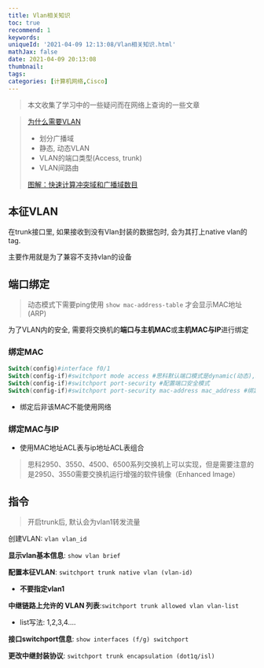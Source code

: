 ```yaml
---
title: Vlan相关知识
toc: true
recommend: 1
keywords: 
uniqueId: '2021-04-09 12:13:08/Vlan相关知识.html'
mathJax: false
date: 2021-04-09 20:13:08
thumbnail:
tags:
categories: [计算机网络,Cisco]
---
```

>  本文收集了学习中的一些疑问而在网络上查询的一些文章

<!-- more -->

> [为什么需要VLAN](https://zhuanlan.zhihu.com/p/35616289)
>
> - 划分广播域
> - 静态, 动态VLAN
> - VLAN的端口类型(Access, trunk)
> - VLAN间路由
>
> [图解：快速计算冲突域和广播域数目](https://feichashao.com/broadcast_domain_calculation/)

## 本征VLAN

在trunk接口里, 如果接收到没有Vlan封装的数据包时, 会为其打上native vlan的tag.

主要作用就是为了兼容不支持vlan的设备

## 端口绑定

> 动态模式下需要ping使用 `show mac-address-table` 才会显示MAC地址(ARP)

为了VLAN内的安全, 需要将交换机的**端口与主机MAC**或**主机MAC与IP**进行绑定

### 绑定MAC

```powershell
Switch(config)#interface f0/1
Switch(config-if)#switchport mode access #思科默认端口模式是dynamic(动态),端口绑定不能是动态
Switch(config-if)#switchport port-security #配置端口安全模式
Switch(config-if)#switchport port-security mac-address mac_address #绑定mac
```

- 绑定后非该MAC不能使用网络

### 绑定MAC与IP

- 使用MAC地址ACL表与ip地址ACL表组合

> 思科2950、3550、4500、6500系列交换机上可以实现，但是需要注意的是2950、3550需要交换机运行增强的软件镜像（Enhanced Image）

## 指令

> 开启trunk后, 默认会为vlan1转发流量

创建VLAN: `vlan vlan_id`

**显示vlan基本信息**: `show vlan brief`

**配置本征VLAN**: `switchport trunk native vlan (vlan-id)`

- **不要指定vlan1**

**中继链路上允许的 VLAN 列表**:`switchport trunk allowed vlan vlan-list`

- list写法: 1,2,3,4....

**接口switchport信息**: `show interfaces (f/g) switchport`

**更改中继封装协议**: `switchport trunk encapsulation (dot1q/isl)`